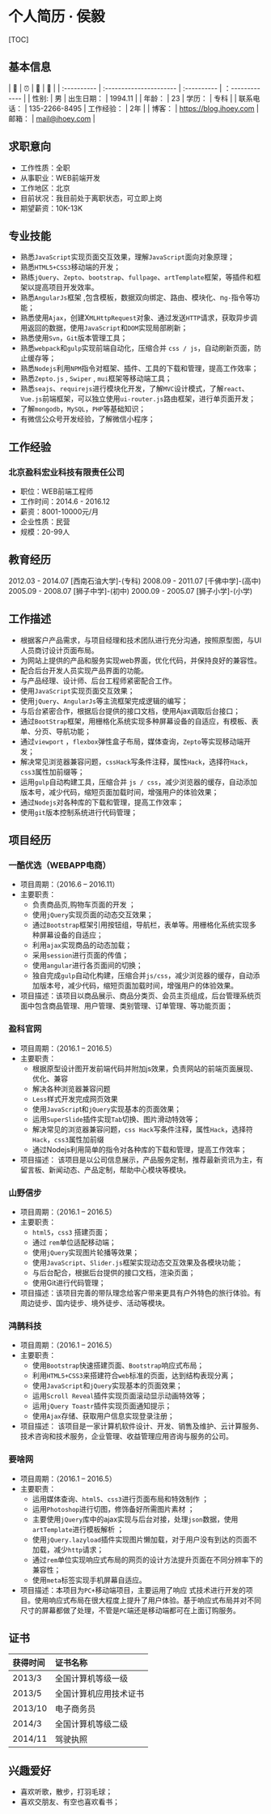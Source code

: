 # 个人简历 · 侯毅

[TOC]

## 基本信息

| 📶           | ⏰                       | 💓           | 🏺               |
| :---------- | :---------------------- | :---------- | ：------------- |
| 性别:       | 男                      | 出生日期：  | 1994.11         |
| 年龄：      | 23                      | 学历：      | 专科            |
| 联系电话：  | 135-2266-8495           | 工作经验：  | 2年             |
| 博客：      | https://blog.ihoey.com  | 邮箱：      | mail@ihoey.com  |

## 求职意向

- 工作性质：全职
- 从事职业：WEB前端开发
- 工作地区：北京
- 目前状况：我目前处于离职状态，可立即上岗
- 期望薪资：10K-13K

## 专业技能

- 熟悉`JavaScript`实现页面交互效果，理解`JavaScript`面向对象原理；
- 熟悉`HTML5+CSS3`移动端的开发；
- 熟练`jQuery`、`Zepto`、`bootstrap`、`fullpage`、`artTemplate`框架，等插件和框架以提高项目开发效率。
- 熟悉`AngularJs`框架 ,包含模板，数据双向绑定、路由、模块化、n`g-`指令等功能；
- 熟悉使用`Ajax`，创建X`MLHttpRequest`对象、通过发送`HTTP`请求，获取异步调用返回的数据，使用`JavaScript`和`DOM`实现局部刷新；
- 熟悉使用`Svn`，`Git`版本管理工具；
- 熟悉`webpack`和`gulp`实现前端自动化，压缩合并 `css / js`，自动刷新页面，防止缓存等；
- 熟悉`Nodejs`利用`NPM`指令对框架、插件、工具的下载和管理，提高工作效率；
- 熟悉`Zepto.js` , `Swiper` , `mui`框架等移动端工具；
- 熟悉`seajs`、`requirejs`进行模块化开发，了解`MVC`设计模式，了解`react`、`Vue.js`前端框架，可以独立使用`ui-router.js`路由框架，进行单页面开发；
- 了解`mongodb`，`MySQL`，`PHP`等基础知识；
- 有微信公众号开发经验，了解微信小程序；

## 工作经验

### 北京盈科宏业科技有限责任公司

- 职位：WEB前端工程师
- 工作时间：2014.6 - 2016.12
- 薪资：8001-10000元/月
- 企业性质：民营
- 规模：20-99人

## 教育经历

2012.03 - 2014.07 [西南石油大学]-(专科)
2008.09 - 2011.07 [千佛中学]-(高中)
2005.09 - 2008.07 [狮子中学]-(初中)
2000.09 - 2005.07 [狮子小学]-(小学)
<!-- - [1994年末出生] [1995,1996,1997,1998,1999.09]        (5岁上小学)
- [1999年上小学] [2000,2001,2002,2003,2004,2005.07]   (6年)
- [2005年上初中] [2006,2007,2008.07]                  (3年)
- [2008年上高中] [2009,2010,2011.07]                  (3年)
- [2012年上大学] [2012.03,2013,2014.07]               (2.5年)
- [于2014年上班] [2015,2016.12]                       (2年) -->


## 工作描述

- 根据客户产品需求，与项目经理和技术团队进行充分沟通，按照原型图，与UI人员商讨设计页面布局。
- 为网站上提供的产品和服务实现web界面，优化代码，并保持良好的兼容性。
- 配合后台开发人员实现产品界面的功能。
- 与产品经理、设计师、后台工程师紧密配合工作。
- 使用`JavaScript`实现页面交互效果；
- 使用`jQuery`、`AngularJs`等主流框架完成逻辑的编写；
- 与后台紧密合作，根据后台提供的接口文档，使用Ajax调取后台接口；
- 通过`BootStrap`框架，用栅格化系统实现多种屏幕设备的自适应，有模板、表单、分页、导航功能；
- 通过`viewport` ，`flexbox`弹性盒子布局，媒体查询，`Zepto`等实现移动端开发；
- 解决常见浏览器兼容问题，`cssHack`写条件注释，属性`Hack`，选择符`Hack`，`css3`属性加前缀等；
- 运用`gulp`自动构建工具，压缩合并 `js / css`，减少浏览器的缓存，自动添加版本号，减少代码，缩短页面加载时间，增强用户的体验效果；
- 通过`Nodejs`对各种库的下载和管理，提高工作效率；
- 使用`git`版本控制系统进行代码管理；

## 项目经历

### 一酷优选（WEBAPP电商）
- 项目周期：（2016.6 – 2016.11）
- 主要职责：
    + 负责商品页,购物车页面的开发 ；
    + 使用`jQuery`实现页面的动态交互效果；
    + 通过`Bootstrap`框架引用按钮组，导航栏，表单等。用栅格化系统实现多种屏幕设备的自适应；
    + 利用`ajax`实现商品的动态加载；
    + 采用`session`进行页面的传值；
    + 使用`angular`进行各页面间的切换；
    + 独自完成`gulp`自动化构建，压缩合并`js/css`，减少浏览器的缓存，自动添加版本号，减少代码，缩短页面加载时间，增强用户的体验效果。
- 项目描述：该项目以商品展示、商品分类页、会员主页组成，后台管理系统页面中包含商品管理、用户管理、类别管理、订单管理、等功能页面；

### 盈科官网
- 项目周期：（2016.1 – 2016.5）
- 主要职责：
    + 根据原型设计图开发前端代码并附加js效果，负责网站的前端页面展现、优化、兼容
    + 解决各种浏览器兼容问题
    + `Less`样式开发完成网页效果
    + 使用`JavaScrip`t和`jQuery`实现基本的页面效果；
    + 运用`SuperSlide`插件实现`Tab`切换、图片滑动特效等；
    + 解决常见的浏览器兼容问题，`css Hack`写条件注释，属性`Hack`，选择符`Hack`，`css3`属性加前缀
    + 通过Nodejs利用简单的指令对各种库的下载和管理，提高工作效率；
- 项目描述： 该项目是以公司信息展示，产品服务定制，推荐最新资讯为主，有留言板、新闻动态、产品定制，帮助中心模块等模块。

### 山野信步
- 项目周期：（2016.1 – 2016.5）
- 主要职责：
    + `html5`，`css3` 搭建页面；
    + 通过 `rem`单位适配移动端；
    + 使用`jQuery`实现图片轮播等效果；
    + 使用`JavaScript`、`Slider.js`框架实现动态交互效果及各模块功能；
    + 与后台配合，根据后台提供的接口文档，渲染页面；
    + 使用Git进行代码管理；
- 项目描述：该项目完善的带队理念给客户带来更具有户外特色的旅行体验。有周边徒步、国内徒步、境外徒步、活动等模块。

### 鸿鹊科技
- 项目周期：（2016.1 – 2016.5）
- 主要职责：
    + 使用`Bootstrap`快速搭建页面、`Bootstrap`响应式布局；
    + 利用`HTML5+CSS3`来搭建符合`web`标准的页面，达到结构表现分离；
    + 使用`JavaScript`和`jQuery`实现基本的页面效果；
    + 运用`Scroll Reveal`插件实现页面滚动显示动画特效等；
    + 运用`jQuery Toastr`插件实现页面通知提示；
    + 使用`Ajax`存储、获取用户信息实现登录注册；
- 项目描述： 该项目是一家计算机软件设计、开发、销售及维护、云计算服务、技术咨询和技术服务，企业管理、收益管理应用咨询与服务的公司。

### 要啥网
- 项目周期：（2016.1 – 2016.5）
- 主要职责：
    + 运用媒体查询、`html5`、`css3`进行页面布局和特效制作 ；
    + 运用`Photoshop`进行切图，修饰备好所需图片素材 ；
    + 主要使用`jQuery`库中的ajax实现与后台对接，处理`json`数据，使用`artTemplate`进行模板解析 ；
    + 使用`jQuery.lazyload`插件实现图片懒加载，对于用户没有到达的页面不加载，减少`http`请求；
    + 通过`rem`单位实现响应式布局的网页的设计方法提升页面在不同分辨率下的兼容性；
    + 使用`meta`标签实现手机屏幕自适应。
- 项目描述：本项目为`PC+`移动端项目，主要运用了响应 式技术进行开发的项目。使用响应式布局在很大程度上提升了用户体验。基于响应式布局并对不同尺寸的屏幕都做了处理，不管是`PC`端还是移动端都可在上面订购服务。

## 证书

| 获得时间  | 证书名称                |
| :-------- | :---------------------- |
| 2013/3    | 全国计算机等级一级      |
| 2013/5    | 全国计算机应用技术证书  |
| 2013/10   | 电子商务员              |
| 2014/3    | 全国计算机等级二级      |
| 2014/11   | 驾驶执照                |

## 兴趣爱好
- 喜欢听歌，散步，打羽毛球；
- 喜欢交朋友、有空也喜欢看书；
